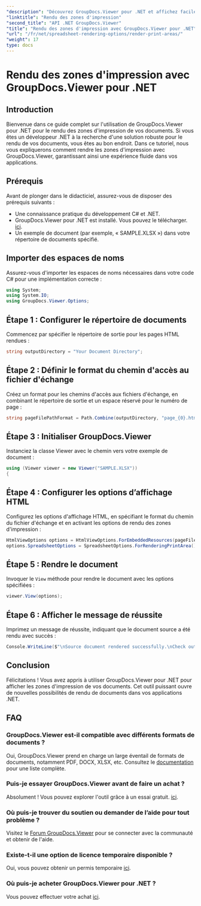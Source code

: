 ```yaml
---
"description": "Découvrez GroupDocs.Viewer pour .NET et affichez facilement les zones d'impression dans différents formats de documents. Essayez gratuitement dès maintenant !"
"linktitle": "Rendu des zones d'impression"
"second_title": "API .NET GroupDocs.Viewer"
"title": "Rendu des zones d'impression avec GroupDocs.Viewer pour .NET"
"url": "/fr/net/spreadsheet-rendering-options/render-print-areas/"
"weight": 17
type: docs
---
```

# Rendu des zones d'impression avec GroupDocs.Viewer pour .NET

## Introduction
Bienvenue dans ce guide complet sur l'utilisation de GroupDocs.Viewer pour .NET pour le rendu des zones d'impression de vos documents. Si vous êtes un développeur .NET à la recherche d'une solution robuste pour le rendu de vos documents, vous êtes au bon endroit. Dans ce tutoriel, nous vous expliquerons comment rendre les zones d'impression avec GroupDocs.Viewer, garantissant ainsi une expérience fluide dans vos applications.
## Prérequis
Avant de plonger dans le didacticiel, assurez-vous de disposer des prérequis suivants :
- Une connaissance pratique du développement C# et .NET.
- GroupDocs.Viewer pour .NET est installé. Vous pouvez le télécharger. [ici](https://releases.groupdocs.com/viewer/net/).
- Un exemple de document (par exemple, « SAMPLE.XLSX ») dans votre répertoire de documents spécifié.
## Importer des espaces de noms
Assurez-vous d'importer les espaces de noms nécessaires dans votre code C# pour une implémentation correcte :
```csharp
using System;
using System.IO;
using GroupDocs.Viewer.Options;
```
## Étape 1 : Configurer le répertoire de documents
Commencez par spécifier le répertoire de sortie pour les pages HTML rendues :
```csharp
string outputDirectory = "Your Document Directory";
```
## Étape 2 : Définir le format du chemin d'accès au fichier d'échange
Créez un format pour les chemins d'accès aux fichiers d'échange, en combinant le répertoire de sortie et un espace réservé pour le numéro de page :
```csharp
string pageFilePathFormat = Path.Combine(outputDirectory, "page_{0}.html");
```
## Étape 3 : Initialiser GroupDocs.Viewer
Instanciez la classe Viewer avec le chemin vers votre exemple de document :
```csharp
using (Viewer viewer = new Viewer("SAMPLE.XLSX"))
{
```
## Étape 4 : Configurer les options d’affichage HTML
Configurez les options d'affichage HTML, en spécifiant le format du chemin du fichier d'échange et en activant les options de rendu des zones d'impression :
```csharp
HtmlViewOptions options = HtmlViewOptions.ForEmbeddedResources(pageFilePathFormat);
options.SpreadsheetOptions = SpreadsheetOptions.ForRenderingPrintArea();
```
## Étape 5 : Rendre le document
Invoquer le `View` méthode pour rendre le document avec les options spécifiées :
```csharp
viewer.View(options);
```
## Étape 6 : Afficher le message de réussite
Imprimez un message de réussite, indiquant que le document source a été rendu avec succès :
```csharp
Console.WriteLine($"\nSource document rendered successfully.\nCheck output in {outputDirectory}.");
```
## Conclusion
Félicitations ! Vous avez appris à utiliser GroupDocs.Viewer pour .NET pour afficher les zones d'impression de vos documents. Cet outil puissant ouvre de nouvelles possibilités de rendu de documents dans vos applications .NET.
## FAQ
### GroupDocs.Viewer est-il compatible avec différents formats de documents ?
Oui, GroupDocs.Viewer prend en charge un large éventail de formats de documents, notamment PDF, DOCX, XLSX, etc. Consultez le [documentation](https://tutorials.groupdocs.com/viewer/net/) pour une liste complète.
### Puis-je essayer GroupDocs.Viewer avant de faire un achat ?
Absolument ! Vous pouvez explorer l'outil grâce à un essai gratuit. [ici](https://releases.groupdocs.com/).
### Où puis-je trouver du soutien ou demander de l’aide pour tout problème ?
Visitez le [Forum GroupDocs.Viewer](https://forum.groupdocs.com/c/viewer/9) pour se connecter avec la communauté et obtenir de l'aide.
### Existe-t-il une option de licence temporaire disponible ?
Oui, vous pouvez obtenir un permis temporaire [ici](https://purchase.groupdocs.com/temporary-license/).
### Où puis-je acheter GroupDocs.Viewer pour .NET ?
Vous pouvez effectuer votre achat [ici](https://purchase.groupdocs.com/buy).